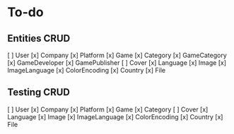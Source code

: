 # To-do

## Entities CRUD

[ ] User
[x] Company
[x] Platform
[x] Game
[x] Category
[x] GameCategory
[x] GameDeveloper
[x] GamePublisher
[ ] Cover
[x] Language
[x] Image
[x] ImageLanguage
[x] ColorEncoding
[x] Country
[x] File

## Testing CRUD

[ ] User
[x] Company
[x] Platform
[x] Game
[x] Category
[ ] Cover
[x] Language
[x] Image
[x] ImageLanguage
[x] ColorEncoding
[x] Country
[x] File
